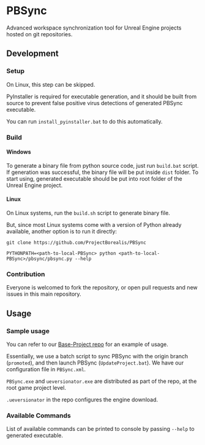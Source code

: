 # PBSync

Advanced workspace synchronization tool for Unreal Engine projects hosted on git repositories.

## Development

### Setup

On Linux, this step can be skipped.

PyInstaller is required for executable generation, and it should be built from source to prevent false positive virus detections of generated PBSync executable.

You can run `install_pyinstaller.bat` to do this automatically.

### Build

#### Windows

To generate a binary file from python source code, just run `build.bat` script. If generation was successful, the binary file will be put inside `dist` folder. To start using, generated executable should be put into root folder of the Unreal Engine project.

#### Linux

On Linux systems, run the `build.sh` script to generate binary file.

But, since most Linux systems come with a version of Python already available, another option is to run it directly:

```
git clone https://github.com/ProjectBorealis/PBSync

PYTHONPATH=<path-to-local-PBSync> python <path-to-local-PBSync>/pbsync/pbsync.py --help
```

### Contribution

Everyone is welcomed to fork the repository, or open pull requests and new issues in this main repository.

## Usage

### Sample usage

You can refer to our [Base-Project repo](https://github.com/ProjectBorealis/Base-Project) for an example of usage.

Essentially, we use a batch script to sync PBSync with the origin branch (`promoted`), and then launch PBSync (`UpdateProject.bat`). We have our configuration file in `PBSync.xml`.

`PBSync.exe` and `ueversionator.exe` are distributed as part of the repo, at the root game project level.

`.ueversionator` in the repo configures the engine download.

### Available Commands

List of available commands can be printed to console by passing `--help` to generated executable.
